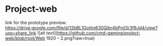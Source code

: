 # Project-web

link for the prototype preview:
https://drive.google.com/file/d/12bBL1Gotitg630Qibr4bPniI3r3f9Jd4/view?usp=share_link
![alt text](https://github.com/cmd-gaming/project-web/blob/root/Web 1920 – 2.png?raw=true)
